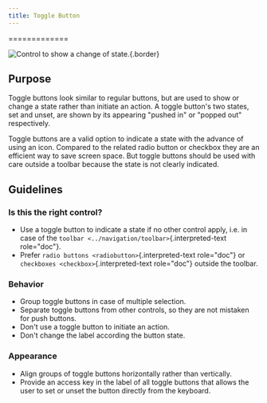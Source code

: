```yaml
---
title: Toggle Button
---
```

=============

![Control to show a change of state.](/hig/Togglebutton1.png){.border}

Purpose
-------

Toggle buttons look similar to regular buttons, but are used to show or
change a state rather than initiate an action. A toggle button\'s two
states, set and unset, are shown by its appearing \"pushed in\" or
\"popped out\" respectively.

Toggle buttons are a valid option to indicate a state with the advance
of using an icon. Compared to the related radio button or checkbox they
are an efficient way to save screen space. But toggle buttons should be
used with care outside a toolbar because the state is not clearly
indicated.

Guidelines
----------

### Is this the right control?

-   Use a toggle button to indicate a state if no other control apply,
    i.e. in case of the
    `toolbar <../navigation/toolbar>`{.interpreted-text role="doc"}.
-   Prefer `radio buttons <radiobutton>`{.interpreted-text role="doc"}
    or `checkboxes <checkbox>`{.interpreted-text role="doc"} outside the
    toolbar.

### Behavior

-   Group toggle buttons in case of multiple selection.
-   Separate toggle buttons from other controls, so they are not
    mistaken for push buttons.
-   Don\'t use a toggle button to initiate an action.
-   Don\'t change the label according the button state.

### Appearance

-   Align groups of toggle buttons horizontally rather than vertically.
-   Provide an access key in the label of all toggle buttons that allows
    the user to set or unset the button directly from the keyboard.

